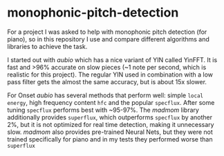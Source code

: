 # monophonic-pitch-detection
For a project I was asked to help with monophonic pitch detection (for piano), so in this repository I use and compare different algorithms and libraries to achieve the task.  

I started out with _aubio_ which has a nice variant of YIN called YinFFT. It is fast and >96% accurate on slow pieces (~1 note per second, which is realistic for this project). The regular YIN used in combination with a low pass filter gets the almost the same accuracy, but is about 15x slower.

For Onset _aubio_ has several methods that perform well: simple `local energy`, high frequency content `hfc` and the popular `specflux`. After some tuning `specflux` performs best with ~95-97%.
The _madmom_ library additionally provides `superflux`, which outperforms `specflux` by another 2%, but it is not optimized for real time detection, making it unnecessary slow. _madmom_ also provides pre-trained Neural Nets, but they were not trained specifically for piano and in my tests they performed worse than `superflux`